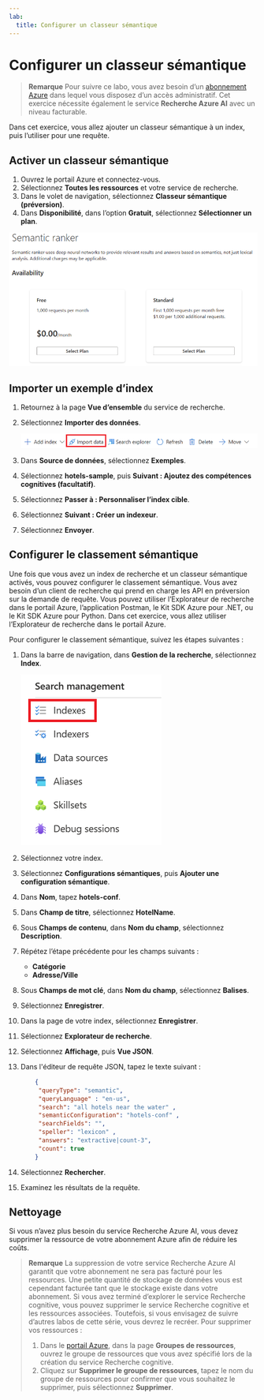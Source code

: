 ```yaml
---
lab:
  title: Configurer un classeur sémantique
---
```


# Configurer un classeur sémantique

> **Remarque** Pour suivre ce labo, vous avez besoin d’un [abonnement Azure](https://azure.microsoft.com/free?azure-portal=true) dans lequel vous disposez d’un accès administratif. Cet exercice nécessite également le service **Recherche Azure AI** avec un niveau facturable.

Dans cet exercice, vous allez ajouter un classeur sémantique à un index, puis l’utiliser pour une requête.

## Activer un classeur sémantique

1. Ouvrez le portail Azure et connectez-vous.
1. Sélectionnez **Toutes les ressources** et votre service de recherche.
1. Dans le volet de navigation, sélectionnez **Classeur sémantique (préversion)**.
1. Dans **Disponibilité**, dans l’option **Gratuit**, sélectionnez **Sélectionner un plan**.

![Capture d’écran de la boîte de dialogue du classeur sémantique.](../media/semantic-search/semanticsearch.png)

## Importer un exemple d’index

1. Retournez à la page **Vue d’ensemble** du service de recherche.
1. Sélectionnez **Importer des données**.

    ![Capture d’écran du bouton Importer des données.](../media/semantic-search/importdata.png)

1. Dans **Source de données**, sélectionnez **Exemples**.
1. Sélectionnez **hotels-sample**, puis **Suivant : Ajoutez des compétences cognitives (facultatif)**.
1. Sélectionnez **Passer à : Personnaliser l’index cible**.
1. Sélectionnez **Suivant : Créer un indexeur**.
1. Sélectionnez **Envoyer**.

## Configurer le classement sémantique

Une fois que vous avez un index de recherche et un classeur sémantique activés, vous pouvez configurer le classement sémantique. Vous avez besoin d’un client de recherche qui prend en charge les API en préversion sur la demande de requête. Vous pouvez utiliser l’Explorateur de recherche dans le portail Azure, l’application Postman, le Kit SDK Azure pour .NET, ou le Kit SDK Azure pour Python. Dans cet exercice, vous allez utiliser l’Explorateur de recherche dans le portail Azure.

Pour configurer le classement sémantique, suivez les étapes suivantes :

1. Dans la barre de navigation, dans **Gestion de la recherche**, sélectionnez **Index**.

    ![Capture d’écran du bouton Index.](../media/semantic-search/indexes.png)

1. Sélectionnez votre index.
1. Sélectionnez **Configurations sémantiques**, puis **Ajouter une configuration sémantique**.
1. Dans **Nom**, tapez **hotels-conf**.
1. Dans **Champ de titre**, sélectionnez **HotelName**.
1. Sous **Champs de contenu**, dans **Nom du champ**, sélectionnez **Description**.
1. Répétez l’étape précédente pour les champs suivants :
    - **Catégorie**
    - **Adresse/Ville**
1. Sous **Champs de mot clé**, dans **Nom du champ**, sélectionnez **Balises**.
1. Sélectionnez **Enregistrer**.
1. Dans la page de votre index, sélectionnez **Enregistrer**.
1. Sélectionnez **Explorateur de recherche**.
1. Sélectionnez **Affichage**, puis **Vue JSON**.
1. Dans l'éditeur de requête JSON, tapez le texte suivant :

    ```json
        {
         "queryType": "semantic",
         "queryLanguage" : "en-us",
         "search": "all hotels near the water" , 
         "semanticConfiguration": "hotels-conf" , 
         "searchFields": "",
         "speller": "lexicon" , 
         "answers": "extractive|count-3",
         "count": true
        }
    ```

1. Sélectionnez **Rechercher**.
1. Examinez les résultats de la requête.

## Nettoyage

Si vous n’avez plus besoin du service Recherche Azure AI, vous devez supprimer la ressource de votre abonnement Azure afin de réduire les coûts.

>**Remarque** La suppression de votre service Recherche Azure AI garantit que votre abonnement ne sera pas facturé pour les ressources. Une petite quantité de stockage de données vous est cependant facturée tant que le stockage existe dans votre abonnement. Si vous avez terminé d’explorer le service Recherche cognitive, vous pouvez supprimer le service Recherche cognitive et les ressources associées. Toutefois, si vous envisagez de suivre d’autres labos de cette série, vous devrez le recréer.
> Pour supprimer vos ressources :
> 1. Dans le [portail Azure](https://portal.azure.com?azure-portal=true ), dans la page **Groupes de ressources**, ouvrez le groupe de ressources que vous avez spécifié lors de la création du service Recherche cognitive.
> 1. Cliquez sur **Supprimer le groupe de ressources**, tapez le nom du groupe de ressources pour confirmer que vous souhaitez le supprimer, puis sélectionnez **Supprimer**.
